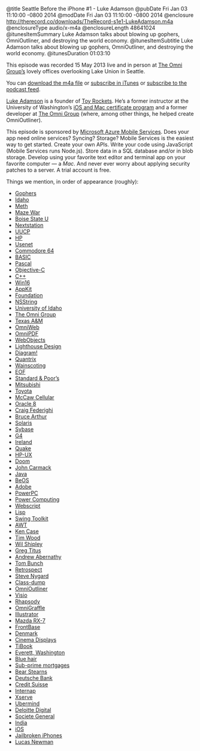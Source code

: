 @title Seattle Before the iPhone #1 - Luke Adamson
@pubDate Fri Jan 03 11:10:00 -0800 2014
@modDate Fri Jan 03 11:10:00 -0800 2014
@enclosure http://therecord.co/downloads/TheRecord-s1e1-LukeAdamson.m4a
@enclosureType audio/x-m4a
@enclosureLength 48641024
@itunesItemSummary Luke Adamson talks about blowing up gophers, OmniOutliner, and destroying the world economy.
@itunesItemSubtitle Luke Adamson talks about blowing up gophers, OmniOutliner, and destroying the world economy.
@itunesDuration 01:03:10

This episode was recorded 15 May 2013 live and in person at [The Omni Group’s](http://www.omnigroup.com/) lovely offices overlooking Lake Union in Seattle.

You can <a href="/downloads/TheRecord-s1e1-LukeAdamson.m4a">download the m4a file</a> or <a href="https://itunes.apple.com/us/podcast/the-record/id791861057">subscribe in iTunes</a> or <a href="https://therecord.co/xml/rss.xml">subscribe to the podcast feed</a>.

<a href="https://twitter.com/lukesadamson">Luke Adamson</a> is a founder of <a href="http://toyrockets.com/">Toy Rockets</a>. He’s a former instructor at the University of Washington’s <a href="http://www.pce.uw.edu/certificates/ios-mac-development.html">iOS and Mac certificate program</a> and a former developer at <a href="http://www.omnigroup.com/">The Omni Group</a> (where, among other things, he helped create OmniOutliner).

<p class="sponsor">This episode is sponsored by <a href=" http://www.windowsazure.com/en-us/develop/mobile/ios/?WT.mc_id=azurebg_us_pmm_mirluna_therecord">Microsoft Azure Mobile Services</a>. Does your app need online services? Syncing? Storage? Mobile Services is the easiest way to get started. Create your own APIs. Write your code using JavaScript (Mobile Services runs Node.js). Store data in a SQL database and/or in blob storage. Develop using your favorite text editor and terminal app on your favorite computer — a <i>Mac</i>. And never ever worry about applying security patches to a server. A trial account is free.</p>

Things we mention, in order of appearance (roughly):

<ul>
<li><a href="http://www.youtube.com/watch?v=3lYm0c7gYyU">Gophers</a></li>
<li><a href="http://www.idaho.gov/">Idaho</a></li>
<li><a href="http://en.wikipedia.org/wiki/Methamphetamine">Meth</a></li>
<li><a href="http://en.wikipedia.org/wiki/Maze_War">Maze War
<li><a href="http://www.boisestate.edu/">Boise State U</a></li>
<li><a href="https://www.google.com/search?q=nextstation&client=safari&rls=en&tbm=isch&tbo=u&source=univ&sa=X&ei=FTfGUqndKZLkoATOvoCAAg&ved=0CDQQsAQ&biw=1147&bih=1283">Nextstation</a></li>
<li><a href="http://en.wikipedia.org/wiki/UUCP">UUCP</a></li>
<li><a href="https://twitter.com/HP">HP</a></li>
<li><a href="http://en.wikipedia.org/wiki/Usenet">Usenet</a></li>
<li><a href="http://oldcomputers.net/c64.html">Commodore 64</a></li>
<li><a href="http://en.wikipedia.org/wiki/BASIC">BASIC</a></li>
<li><a href="http://en.wikipedia.org/wiki/Pascal_(programming_language)">Pascal</a></li>
<li><a href="https://developer.apple.com/library/mac/documentation/cocoa/conceptual/ProgrammingWithObjectiveC/Introduction/Introduction.html">Objective-C</a></li>
<li><a href="http://en.wikipedia.org/wiki/C%2B%2B">C++</a></li>
<li><a href="http://www.transmissionzero.co.uk/computing/win16-apps-in-c/">Win16</a></li>
<li><a href="https://developer.apple.com/library/mac/documentation/cocoa/reference/applicationkit/objc_classic/_index.html">AppKit</a></li>
<li><a href="https://developer.apple.com/library/mac/DOCUMENTATION/Cocoa/Reference/Foundation/ObjC_classic/_index.html">Foundation</a></li>
<li><a href="https://developer.apple.com/library/mac/documentation/cocoa/conceptual/Strings/introStrings.html">NSString</a></li>
<li><a href="http://www.uidaho.edu/">University of Idaho</a></li>
<li><a href="http://www.omnigroup.com/">The Omni Group</a></li>
<li><a href="http://www.tamu.edu/">Texas A&M</a></li>
<li><a href="https://www.omnigroup.com/more">OmniWeb</a></li>
<li><a href="https://www.macupdate.com/app/mac/5599/omnipdf-for-macos-x/">OmniPDF</a></li>
<li><a href="http://en.wikipedia.org/wiki/WebObjects">WebObjects</a></li>
<li><a href="http://en.wikipedia.org/wiki/Lighthouse_Design">Lighthouse Design</a></li>
<li><a href="http://6ixpassions.com/post/6958648381/lighthouse-design-diagram">Diagram!</a></li>
<li><a href="http://www.quantrix.com/">Quantrix</a></li>
<li><a href="https://www.google.com/search?q=wainscoting&client=safari&rls=en&tbm=isch&tbo=u&source=univ&sa=X&ei=dxPHUoPGCM36oATrxYHwBA&ved=0CFwQsAQ&biw=1365&bih=1276">Wainscoting</a></li>
<li><a href="http://en.wikipedia.org/wiki/Enterprise_Objects_Framework">EOF</a></li>
<li><a href="http://www.standardandpoors.com/home/en/us">Standard & Poor’s</a></li>
<li><a href="http://www.mitsubishielectric.com/">Mitsubishi</a></li>
<li><a href="http://www.toyota.com/">Toyota</a></li>
<li><a href="http://en.wikipedia.org/wiki/AT%26T_Wireless_Services">McCaw Cellular</a></li>
<li><a href="http://www.oracle.com/technetwork/documentation/oracle8-090636.html">Oracle 8</a></li>
<li><a href="http://en.wikipedia.org/wiki/Craig_Federighi">Craig Federighi</a></li>
<li><a href="http://www.linkedin.com/pub/bruce-arthur/0/1/123">Bruce Arthur</a></li>
<li><a href="http://en.wikipedia.org/wiki/Solaris_(operating_system)">Solaris</a></li>
<li><a href="http://www.sybase.com/">Sybase</a></li>
<li><a href="http://en.wikipedia.org/wiki/Power_Mac_G4">G4</a></li>
<li><a href="http://en.wikipedia.org/wiki/Ireland">Ireland</a></li>
<li><a href="http://en.wikipedia.org/wiki/Quake_(video_game)">Quake</a></li>
<li><a href="http://en.wikipedia.org/wiki/HP-UX">HP-UX</a></li>
<li><a href="http://en.wikipedia.org/wiki/Doom_(video_game)">Doom</a></li>
<li><a href="https://twitter.com/ID_AA_Carmack">John Carmack</a></li>
<li><a href="https://www.java.com/en/">Java</a></li>
<li><a href="https://www.google.com/search?q=beos&client=safari&rls=en&tbm=isch&tbo=u&source=univ&sa=X&ei=tjnGUvLVCcyHogSciYLQDQ&ved=0CDkQsAQ&biw=1147&bih=1283">BeOS</a></li>
<li><a href="http://www.adobe.com/">Adobe</a></li>
<li><a href="http://en.wikipedia.org/wiki/PowerPC">PowerPC</a></li>
<li><a href="http://en.wikipedia.org/wiki/Power_Computing_Corporation">Power Computing</a></li>
<li><a href="https://developer.apple.com/legacy/library/documentation/LegacyTechnologies/WebObjects/WebObjects_3.1/DevGuide/WebScript/RoleOfScripts.html">Webscript</a></li>
<li><a href="http://en.wikipedia.org/wiki/Lisp_(programming_language)">Lisp</a></li>
<li><a href="http://en.wikipedia.org/wiki/Swing_(Java)">Swing Toolkit</a></li>
<li><a href="http://docs.oracle.com/javase/7/docs/technotes/guides/awt/">AWT</a></li>
<li><a href="https://twitter.com/kcase">Ken Case</a></li>
<li><a href="https://twitter.com/tjw">Tim Wood</a></li>
<li><a href="http://blog.wilshipley.com/">Wil Shipley</a></li>
<li><a href="https://twitter.com/gregtitus">Greg Titus</a></li>
<li><a href="https://twitter.com/andrewabernathy">Andrew Abernathy</a></li>
<li><a href="http://people.omnigroup.com/tom/">Tom Bunch</a></li>
<li><a href="http://www.retrospect.com">Retrospect</a></li>
<li><a href="http://stevenygard.com/">Steve Nygard</a></li>
<li><a href="https://github.com/nygard/class-dump">Class-dump</a></li>
<li><a href="http://www.omnigroup.com/omnioutliner">OmniOutliner</a></li>
<li><a href="http://office.microsoft.com/en-us/visio/">Visio</a></li>
<li><a href="http://en.wikipedia.org/wiki/Rhapsody_(operating_system)">Rhapsody</a></li>
<li><a href="http://www.omnigroup.com/omnigraffle">OmniGraffle</a></li>
<li><a href="http://www.adobe.com/products/illustrator.html?promoid=KAUCB">Illustrator</a></li>
<li><a href="https://www.google.com/search?q=rx7&client=safari&rls=en&tbm=isch&tbo=u&source=univ&sa=X&ei=pDvGUr3jL4PkoATvh4KgCQ&ved=0CC4QsAQ&biw=1147&bih=1283">Mazda RX-7</a></li>
<li><a href="http://www.frontbase.com/cgi-bin/WebObjects/FBWebSite">FrontBase</a></li>
<li><a href="http://denmark.dk/">Denmark</a></li>
<li><a href="http://en.wikipedia.org/wiki/Apple_Cinema_Display">Cinema Displays</a></li>
<li><a href="http://en.wikipedia.org/wiki/PowerBook_G4">TiBook</a></li>
<li><a href="http://www.ci.everett.wa.us/">Everett, Washington</a></li>
<li><a href="https://www.google.com/search?q=blue+hair&client=safari&rls=en&tbm=isch&tbo=u&source=univ&sa=X&ei=-zvGUuCsBYPpoATfzoG4Cw&ved=0CC4QsAQ&biw=1147&bih=1283">Blue hair</a></li>
<li><a href="http://en.wikipedia.org/wiki/Subprime_lending">Sub-prime mortgages</a></li>
<li><a href="http://en.wikipedia.org/wiki/Bear_Stearns">Bear Stearns</a></li>
<li><a href="https://www.db.com/us/">Deutsche Bank</a></li>
<li><a href="https://www.credit-suisse.com/">Credit Suisse</a></li>
<li><a href="http://www.internap.com/">Internap</a></li>
<li><a href="http://en.wikipedia.org/wiki/Xserve">Xserve</a></li>
<li><a href="http://www.geekwire.com/2011/seattle-mobile-app-developer-ubermind-finds-buyer/">Ubermind</a></li>
<li><a href="http://www.deloittedigital.com/us/">Deloitte Digital</a></li>
<li><a href="http://www.societegenerale.com/en">Societe General</a></li>
<li><a href="http://india.gov.in/">India</a></li>
<li><a href="http://en.wikipedia.org/wiki/IOS">iOS</a></li>
<li><a href="http://en.wikipedia.org/wiki/IOS_jailbreaking">Jailbroken iPhones</a></li>
<li><a href="https://twitter.com/lllucas">Lucas Newman</a></li>
</ul>
